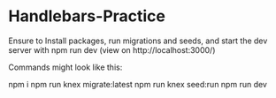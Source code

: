 # Handlebars-Practice

Ensure to Install packages, run migrations and seeds, and start the dev server with npm run dev (view on http://localhost:3000/)

Commands might look like this:

npm i
npm run knex migrate:latest
npm run knex seed:run
npm run dev
